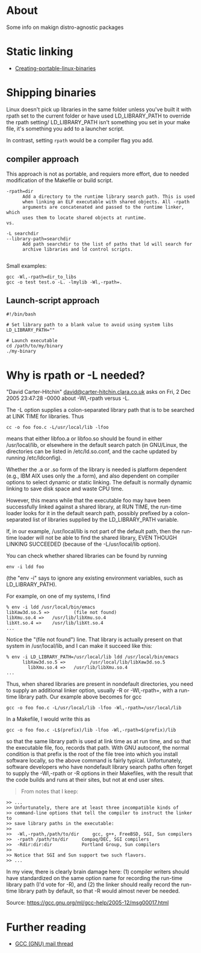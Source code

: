 # About

Some info on makign distro-agnostic packages

# Static linking

* [Creating-portable-linux-binaries](http://insanecoding.blogspot.com/2012/07/creating-portable-linux-binaries.html)

# Shipping binaries

Linux doesn't pick up libraries in the same folder unless you've built it with rpath set to the current folder or 
have used LD_LIBRARY_PATH to override the rpath setting/ LD_LIBRARY_PATH isn't something you set in your make file,
it's something you add to a launcher script.

In contrast, setting `rpath` would be a compiler flag you add.

## compiler approach

This approach is not as portable, and requiers more effort, due to needed modification of the Makefile or build script.

```
-rpath=dir
      Add a directory to the runtime library search path. This is used
      when linking an ELF executable with shared objects. All -rpath
      arguments are concatenated and passed to the runtime linker, which
      uses them to locate shared objects at runtime.
vs.

-L searchdir
--library-path=searchdir
      Add path searchdir to the list of paths that ld will search for
      archive libraries and ld control scripts.
      
```

Small examples:

```
gcc -Wl,-rpath=dir_to_libs
gcc -o test test.o -L. -lmylib -Wl,-rpath=.
```

## Launch-script approach

```
#!/bin/bash

# Set library path to a blank value to avoid using system libs
LD_LIBRARY_PATH=""

# Launch executable
cd /path/to/my/binary
./my-binary
```

# Why is rpath or -L needed?

"David Carter-Hitchin" <david@carter-hitchin.clara.co.uk> asks on
Fri, 2 Dec 2005 23:47:28 -0000 about -Wl,-rpath versus -L.

The -L option supplies a colon-separated library path that is to be
searched at LINK TIME for libraries. Thus

```
cc -o foo foo.c -L/usr/local/lib -lfoo
```

means that either libfoo.a or libfoo.so should be found in either
/usr/local/lib, or elsewhere in the default search patch (in
GNU/Linux, the directories can be listed in /etc/ld.so.conf, and the
cache updated by running /etc/ldconfig).

Whether the .a or .so form of the library is needed is platform
dependent (e.g., IBM AIX uses only the .a form), and also dependent on
compiler options to select dynamic or static linking.  The default is
normally dynamic linking to save disk space and waste CPU time.

However, this means while that the executable foo may have been
successfully linked against a shared library, at RUN TIME, the
run-time loader looks for it in the default search path, possibly
prefixed by a colon-separated list of libraries supplied by the
LD_LIBRARY_PATH variable.

If, in our example, /usr/local/lib is not part of the default path,
then the run-time loader will not be able to find the shared library,
EVEN THOUGH LINKING SUCCEEDED (because of the -L/usr/local/lib
option).

You can check whether shared libraries can be found by running

```
env -i ldd foo
```

(the "env -i" says to ignore any existing environment variables, such
as LD_LIBRARY_PATH).

For example, on one of my systems, I find

```
% env -i ldd /usr/local/bin/emacs
libXaw3d.so.5 =>         (file not found)
libXmu.so.4 =>   /usr/lib/libXmu.so.4
libXt.so.4 =>    /usr/lib/libXt.so.4
...
```

Notice the "(file not found") line.  That library is actually present
on that system in /usr/local/lib, and I can make it succeed like this:

```
% env -i LD_LIBRARY_PATH=/usr/local/lib ldd /usr/local/bin/emacs
      libXaw3d.so.5 =>         /usr/local/lib/libXaw3d.so.5
    	libXmu.so.4 =>   /usr/lib/libXmu.so.4
...

```

Thus, when shared libraries are present in nondefault directories, you
need to supply an additional linker option, usually -R or -Wl,-rpath=,
with a run-time library path.  Our example above becomes for gcc

```
gcc -o foo foo.c -L/usr/local/lib -lfoo -Wl,-rpath=/usr/local/lib

```

In a Makefile, I would write this as

```
gcc -o foo foo.c -L$(prefix)/lib -lfoo -Wl,-rpath=$(prefix)/lib
```

so that the same library path is used at link time as at run time, and
so that the executable file, foo, records that path.  With GNU
autoconf, the normal condition is that prefix is the root of the file
tree into which you install software locally, so the above command is
fairly typical.  Unfortunately, software developers who have
nondefault library search paths often forget to supply the -Wl,-rpath
or -R options in their Makefiles, with the result that the code builds
and runs at their sites, but not at end user sites.

>From notes that I keep:

```
>> ...
>> Unfortunately, there are at least three incompatible kinds of
>> command-line options that tell the compiler to instruct the linker to
>> save library paths in the executable:
>>
>> 	-Wl,-rpath,/path/to/dir		gcc, g++, FreeBSD, SGI, Sun compilers
>> 	-rpath /path/to/dir		Compaq/DEC, SGI compilers
>> 	-Rdir:dir:dir			Portland Group, Sun compilers
>>
>> Notice that SGI and Sun support two such flavors.
>> ...
```

In my view, there is clearly brain damage here: (1) compiler writers
should have standardized on the same option name for recording the
run-time library path (I'd vote for -R), and (2) the linker should
really record the run-time library path by default, so that -R would
almost never be needed.

Source: https://gcc.gnu.org/ml/gcc-help/2005-12/msg00017.html

# Further reading

* [GCC (GNU) mail thread](https://gcc.gnu.org/ml/gcc-help/2005-12/msg00017.html)
